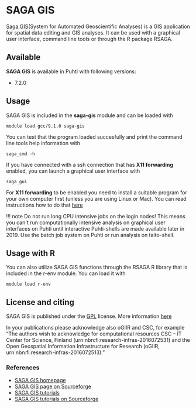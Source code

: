 # SAGA GIS

[Saga GIS](http://www.saga-gis.org/)(System for Automated Geoscientific Analyses) is a GIS application for spatial data editing and GIS analyses. It can be used with a graphical user interface, command line tools or through the R package RSAGA. 

## Available

__SAGA GIS__ is available in Puhti with following versions:

* 7.2.0

## Usage

SAGA GIS is included in the __saga-gis__ module and can be loaded with

`module load gcc/9.1.0 saga-gis`

You can test that the program loaded succesfully and print the command line tools help information with

`saga_cmd -h`

If you have connected with a ssh connection that has __X11 forwarding__ enabled, you can launch a graphical user interface with

`saga_gui`

For __X11 forwarding__ to be enabled you need to install a suitable program for your own computer first (unless you are using Linux or Mac). You can read instructions how to do that [here](../computing/connecting.md#using-graphics)

!!! note
    Do not run long CPU intensive jobs on the login nodes! This means you can't run computationally intensive analysis on graphical user interfaces on Puhti until interactive Puhti-shells are made available later in 2019. Use the batch job system on Puhti or run analysis on taito-shell.

## Usage with R

You can also utilize SAGA GIS functions through the RSAGA R library that is included in the r-env module. You can load it with

`module load r-env`

## License and citing

SAGA GIS is published under the [GPL](http://www.gnu.org/licenses/gpl.html) license. More information [here](http://saga-gis.sourceforge.net/en/)

In your publications please acknowledge also oGIIR and CSC, for example “The authors wish to acknowledge for computational resources CSC – IT Center for Science, Finland (urn:nbn:fi:research-infras-2016072531) and the Open Geospatial Information Infrastructure for Research (oGIIR, urn:nbn:fi:research-infras-2016072513).”

### References

* [SAGA GIS homepage](http://saga-gis.sourceforge.net/en/)
* [SAGA GIS page on Sourceforge](https://sourceforge.net/projects/saga-gis/)
* [SAGA GIS tutorials](https://sagatutorials.wordpress.com/)
* [SAGA GIS tutorials on Sourceforge](https://sourceforge.net/p/saga-gis/wiki/Tutorials/)


